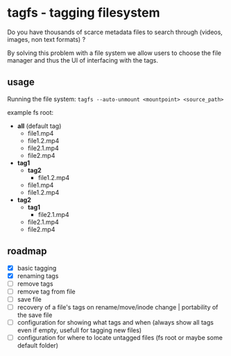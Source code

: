 # tagfs - tagging filesystem

Do you have thousands of scarce metadata files to search through (videos, images, non text formats) ?

By solving this problem with a file system we allow users to choose the file manager and thus the UI of interfacing with the tags.

## usage

Running the file system:
`tagfs --auto-unmount <mountpoint> <source_path>`

example fs root:
 - __all__ (default tag)
   - file1.mp4
   - file1.2.mp4
   - file2.1.mp4
   - file2.mp4
 - __tag1__
   - __tag2__
     - file1.2.mp4
   - file1.mp4
   - file1.2.mp4
 - __tag2__
   - __tag1__
     - file2.1.mp4
   - file2.1.mp4
   - file2.mp4

## roadmap
- [x] basic tagging
- [x] renaming tags
- [ ] remove tags
- [ ] remove tag from file
- [ ] save file
- [ ] recovery of a file's tags on rename/move/inode change | portability of the save file
- [ ] configuration for showing what tags and when (always show all tags even if empty, usefull for tagging new files)
- [ ] configuration for where to locate untagged files (fs root or maybe some default folder)
